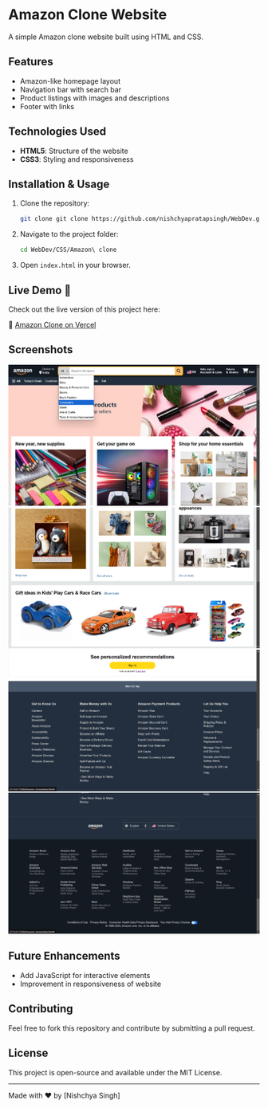 # Amazon Clone Website

A simple Amazon clone website built using HTML and CSS.

## Features
- Amazon-like homepage layout
- Navigation bar with search bar
- Product listings with images and descriptions
- Footer with links

## Technologies Used
- **HTML5**: Structure of the website
- **CSS3**: Styling and responsiveness

## Installation & Usage
1. Clone the repository:
   ```sh
   git clone git clone https://github.com/nishchyapratapsingh/WebDev.git

   ```
2. Navigate to the project folder:
   ```sh
   cd WebDev/CSS/Amazon\ clone
   ```
3. Open `index.html` in your browser.

## Live Demo 🚀  
Check out the live version of this project here:  

🔗 [Amazon Clone on Vercel](https://amazonclone-nps.vercel.app/)


## Screenshots

![Screenshot1](images/screenshot1.png)
![Screenshot2](images/screenshot2.png)
![Screenshot3](images/screenshot3.png)
![Screenshot4](images/screenshot4.png)



## Future Enhancements
- Add JavaScript for interactive elements
- Improvement in responsiveness of website

## Contributing
Feel free to fork this repository and contribute by submitting a pull request.

## License
This project is open-source and available under the MIT License.

---
Made with ❤️ by [Nishchya Singh]

